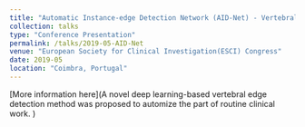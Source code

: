 ```yaml
---
title: "Automatic Instance-edge Detection Network (AID-Net) - Vertebral Edge Detection by Deep Learning"
collection: talks
type: "Conference Presentation"
permalink: /talks/2019-05-AID-Net
venue: "European Society for Clinical Investigation(ESCI) Congress"
date: 2019-05
location: "Coimbra, Portugal"
---
```


[More information here](A novel deep learning-based vertebral edge detection method was proposed to automize the part of routine clinical work. )

